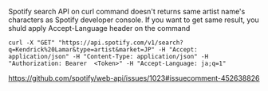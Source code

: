 Spotify search API on curl command doesn't returns same artist name's characters as Spotify developer console.
If you want to get same result, you shuld apply Accept-Language header on the command 

```
curl -X "GET" "https://api.spotify.com/v1/search?q=Kendrick%20Lamar&type=artist&market=JP" -H "Accept: application/json" -H "Content-Type: application/json" -H "Authorization: Bearer  <Token>" -H "Accept-Language: ja;q=1"
```

https://github.com/spotify/web-api/issues/1023#issuecomment-452638826
